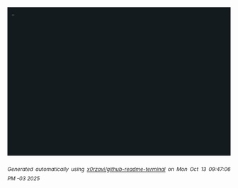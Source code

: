 <div align="justify">
<picture>
    <source media="(prefers-color-scheme: dark)" srcset="./output.gif">
    <source media="(prefers-color-scheme: light)" srcset="./output.gif">
    <img alt="GIFOS" src="output.gif">
</picture>

<sub><i>Generated automatically using [x0rzavi/github-readme-terminal](https://github.com/x0rzavi/github-readme-terminal) on Mon Oct 13 09:47:06 PM -03 2025</i></sub>

<!-- <details>
<summary>More details</summary>

</details> -->
</div>

<!-- Image deletion URL: NONE -->